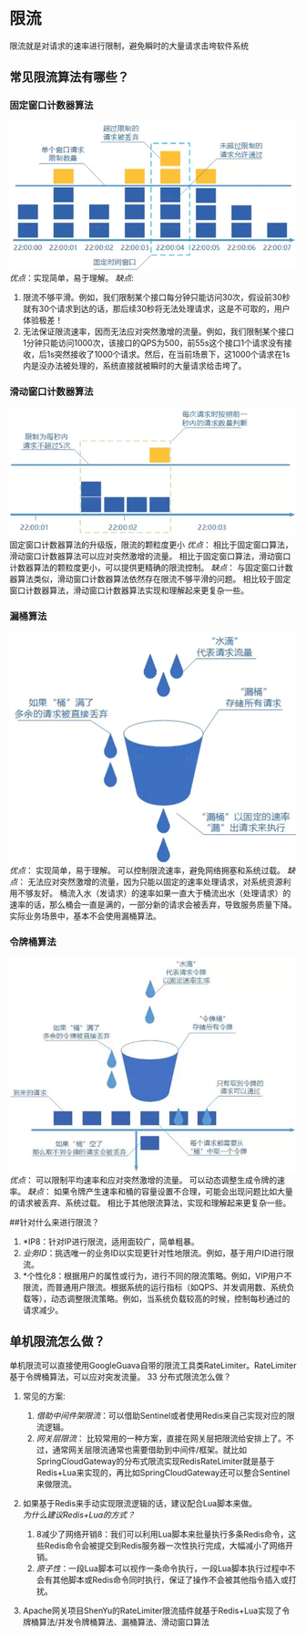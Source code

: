 # 限流

限流就是对请求的速率进行限制，避免瞬时的大量请求击垮软件系统


## 常见限流算法有哪些？
### 固定窗口计数器算法
![img.png](img.png)
*优点*：实现简单，易于理解。
*缺点*:
1. 限流不够平滑。例如，我们限制某个接口每分钟只能访问30次，假设前30秒就有30个请求到达的话，那后续30秒将无法处理请求，这是不可取的，用户体验极差！
2. 无法保证限流速率，因而无法应对突然激增的流量。例如，我们限制某个接口1分钟只能访问1000次，该接口的QPS为500，前55s这个接口1个请求没有接收，后1s突然接收了1000个请求。然后，在当前场景下，这1000个请求在1s内是没办法被处理的，系统直接就被瞬时的大量请求给击垮了。

### 滑动窗口计数器算法
![img_1.png](img_1.png)
固定窗口计数器算法的升级版，限流的颗粒度更小
*优点*：
相比于固定窗口算法，滑动窗口计数器算法可以应对突然激增的流量。
相比于固定窗口算法，滑动窗口计数器算法的颗粒度更小，可以提供更精确的限流控制。
*缺点*：
与固定窗口计数器算法类似，滑动窗口计数器算法依然存在限流不够平滑的问题。
相比较于固定窗口计数器算法，滑动窗口计数器算法实现和理解起来更复杂一些。

### 漏桶算法
![img_2.png](img_2.png)
*优点*：
实现简单，易于理解。
可以控制限流速率，避免网络拥塞和系统过载。
*缺点*：
无法应对突然激增的流量，因为只能以固定的速率处理请求，对系统资源利用不够友好。
桶流入水（发请求）的速率如果一直大于桶流出水（处理请求）的速率的话，那么桶会一直是满的，一部分新的请求会被丢弃，导致服务质量下降。
实际业务场景中，基本不会使用漏桶算法。

### 令牌桶算法
![img_3.png](img_3.png)
*优点*：
可以限制平均速率和应对突然激增的流量。
可以动态调整生成令牌的速率。
*缺点*：
如果令牌产生速率和桶的容量设置不合理，可能会出现问题比如大量的请求被丢弃、系统过载。
相比于其他限流算法，实现和理解起来更复杂一些。

##针对什么来进行限流？
1. *IP8：针对IP进行限流，适用面较广，简单粗暴。 
2. *业务ID*：挑选唯一的业务ID以实现更针对性地限流。例如，基于用户ID进行限流。 
3. *个性化8：根据用户的属性或行为，进行不同的限流策略。例如，VIP用户不限流，而普通用户限流。根据系统的运行指标（如QPS、并发调用数、系统负载等），动态调整限流策略。例如，当系统负载较高的时候，控制每秒通过的请求减少。
## 单机限流怎么做？
单机限流可以直接使用GoogleGuava自带的限流工具类RateLimiter。RateLimiter基于令牌桶算法，可以应对突发流量。
33 分布式限流怎么做？
1. 常见的方案:
   1. *借助中间件架限流*：可以借助Sentinel或者使用Redis来自己实现对应的限流逻辑。
   2. *网关层限流*： 比较常用的一种方案，直接在网关层把限流给安排上了。不过，通常网关层限流通常也需要借助到中间件/框架。就比如SpringCloudGateway的分布式限流实现RedisRateLimiter就是基于Redis+Lua来实现的，再比如SpringCloudGateway还可以整合Sentinel来做限流。

2. 如果基于Redis来手动实现限流逻辑的话，建议配合Lua脚本来做。  
*为什么建议Redis+Lua的方式？*
   1. 8减少了网络开销8：我们可以利用Lua脚本来批量执行多条Redis命令，这些Redis命令会被提交到Redis服务器一次性执行完成，大幅减小了网络开销。
   2. *原子性*：一段Lua脚本可以视作一条命令执行，一段Lua脚本执行过程中不会有其他脚本或Redis命令同时执行，保证了操作不会被其他指令插入或打扰。

3. Apache网关项目ShenYu的RateLimiter限流插件就基于Redis+Lua实现了令牌桶算法/并发令牌桶算法、漏桶算法、滑动窗口算法






